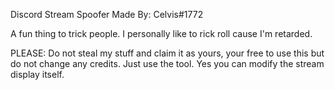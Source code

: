 Discord Stream Spoofer
Made By: Celvis#1772

A fun thing to trick people. I personally like to rick roll cause I'm retarded.

PLEASE: Do not steal my stuff and claim it as yours, your free to use this but do not change any credits. Just use the tool. Yes you can modify the stream display itself.
